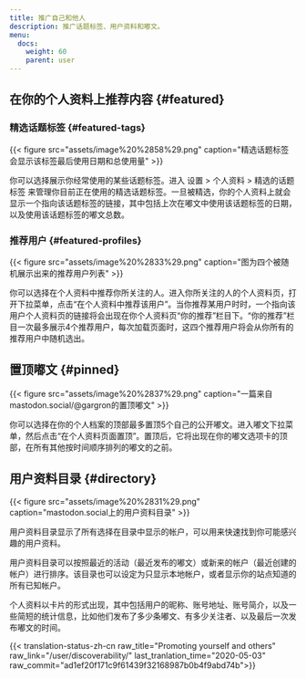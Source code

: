 ```yaml
---
title: 推广自己和他人
description: 推广话题标签、用户资料和嘟文。
menu:
  docs:
    weight: 60
    parent: user
---
```


## 在你的个人资料上推荐内容 {#featured}

### 精选话题标签 {#featured-tags}

{{< figure src="assets/image%20%2858%29.png" caption="精选话题标签会显示该标签最后使用日期和总使用量" >}}

你可以选择展示你经常使用的某些话题标签。进入 设置 &gt; 个人资料 &gt; 精选的话题标签 来管理你目前正在使用的精选话题标签。一旦被精选，你的个人资料上就会显示一个指向该话题标签的链接，其中包括上次在嘟文中使用该话题标签的日期，以及使用该话题标签的嘟文总数。

### 推荐用户 {#featured-profiles}

{{< figure src="assets/image%20%2833%29.png" caption="图为四个被随机展示出来的推荐用户列表" >}}

你可以选择在个人资料中推荐你所关注的人。进入你所关注的人的个人资料页，打开下拉菜单，点击“在个人资料中推荐该用户”。当你推荐某用户时时，一个指向该用户个人资料页的链接将会出现在你个人资料页“你的推荐”栏目下。“你的推荐”栏目一次最多展示4个推荐用户，每次加载页面时，这四个推荐用户将会从你所有的推荐用户中随机选出。

## 置顶嘟文 {#pinned}

{{< figure src="assets/image%20%2837%29.png" caption="一篇来自mastodon.social/@gargron的置顶嘟文" >}}

你可以选择在你的个人档案的顶部最多置顶5个自己的公开嘟文。进入嘟文下拉菜单，然后点击“在个人资料页面置顶”。置顶后，它将出现在你的嘟文选项卡的顶部，在所有其他按时间顺序排列的嘟文的之前。

## 用户资料目录 {#directory}

{{< figure src="assets/image%20%2831%29.png" caption="mastodon.social上的用户资料目录" >}}

用户资料目录显示了所有选择在目录中显示的帐户，可以用来快速找到你可能感兴趣的用户资料。

用户资料目录可以按照最近的活动（最近发布的嘟文）或新来的帐户（最近创建的帐户）进行排序。该目录也可以设定为只显示本地帐户，或者显示你的站点知道的所有已知帐户。

个人资料以卡片的形式出现，其中包括用户的昵称、账号地址、账号简介，以及一些简短的统计信息，比如他们发布了多少条嘟文、有多少关注者、以及最后一次发布嘟文的时间。

{{< translation-status-zh-cn raw_title="Promoting yourself and others" raw_link="/user/discoverability/" last_tranlation_time="2020-05-03" raw_commit="ad1ef20f171c9f61439f32168987b0b4f9abd74b">}}
